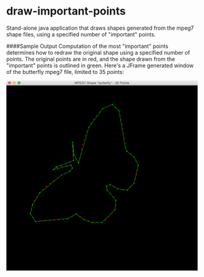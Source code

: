 # draw-important-points
Stand-alone java application that draws shapes generated from the mpeg7 shape files, using a specified number of "important" points.

####Sample Output
Computation of the most "important" points determines how to redraw the original shape using a specified number of points. The original points are in red, and the shape drawn from the "important" points is outlined in green. Here's a JFrame generated window of the butterfly mpeg7 file, limited to 35 points:

![sample output image](sample-jframe-window.png)
